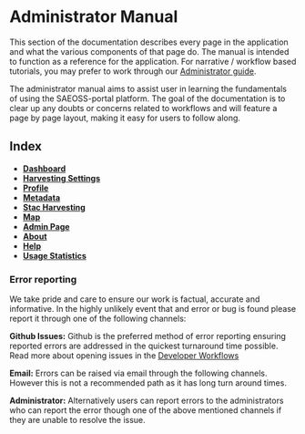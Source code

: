 # Administrator Manual
<!-- Replace all of the titles with relevant titles -->

This section of the documentation describes every page in the application and
what the various components of that page do. The manual is intended to function
as a reference for the application. For narrative / workflow based tutorials,
you may prefer to work through our [Administrator guide](../guide/index.md).

The administrator manual aims to assist user in learning the fundamentals of using the SAEOSS-portal platform. The goal of the documentation is to clear up any doubts or concerns related to workflows and will feature a page by page layout, making it easy for users to follow along.

## Index

- [**Dashboard**]()
- [**Harvesting Settings**](./harvesting-settings.md)
- [**Profile**]()
- [**Metadata**]()
- [**Stac Harvesting**](./stac-harvester.md)
- [**Map**]()
- [**Admin Page**]()
- [**About**]()
- [**Help**]()
- [**Usage Statistics**](./usage-statistics.md)

### Error reporting

We take pride and care to ensure our work is factual, accurate and informative. In the highly unlikely event that and error or bug is found please report it through one of the following channels:

**Github Issues:** Github is the preferred method of error reporting ensuring reported errors are addressed in the quickest turnaround time possible. Read more about opening issues in the [Developer Workflows](../../developer/guide/workflows.md)

**Email:** Errors can be raised via email through the following channels. However this is not a recommended path as it has long turn around times.

<!-- we need permission to do this before implementing the mails

- info@kartoza.com
- example@sansa.cm
- exanple@saeonn.com -->

**Administrator:** Alternatively users can report errors to the administrators who can report the error though one of the above mentioned channels if they are unable to resolve the issue.

